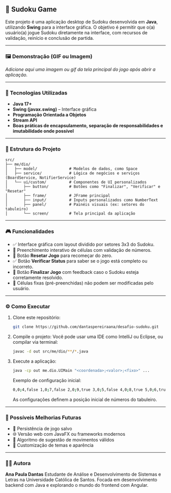 ## 💜 Sudoku Game

Este projeto é uma aplicação desktop de Sudoku desenvolvida em **Java**, utilizando **Swing** para a interface gráfica. O objetivo é permitir que o(a) usuário(a) jogue Sudoku diretamente na interface, com recursos de validação, reinício e conclusão de partida.

---

### 🖼️ Demonstração (GIF ou Imagem)

*Adicione aqui uma imagem ou gif da tela principal do jogo após abrir a aplicação.*

---

### 🚀 Tecnologias Utilizadas

* **Java 17+**
* **Swing (javax.swing)** – Interface gráfica
* **Programação Orientada a Objetos**
* **Stream API**
* **Boas práticas de encapsulamento, separação de responsabilidades e imutabilidade onde possível**

---

### 📁 Estrutura do Projeto

```
src/
├── me/dio/
│   ├── model/              # Modelos de dados, como Space
│   ├── service/            # Lógica de negócios e serviços (BoardService, NotifierService)
│   └── ui/custom/          # Componentes de UI personalizados
│       ├── button/         # Botões como "Finalizar", "Verificar" e "Resetar"
│       ├── frame/          # JFrame principal
│       ├── input/          # Inputs personalizados como NumberText
│       ├── panel/          # Painéis visuais (ex: setores do tabuleiro)
│       └── screen/         # Tela principal da aplicação
```

---

### 🎮 Funcionalidades

* ✅ Interface gráfica com layout dividido por setores 3x3 do Sudoku.
* 🔢 Preenchimento interativo de células com validação de números.
* 🧹 Botão **Resetar Jogo** para recomeçar do zero.
* ✅ Botão **Verificar Status** para saber se o jogo está completo ou incorreto.
* 🏑 Botão **Finalizar Jogo** com feedback caso o Sudoku esteja corretamente resolvido.
* 🔐 Células fixas (pré-preenchidas) não podem ser modificadas pelo usuário.

---

### ⚙️ Como Executar

1. Clone este repositório:

   ```bash
   git clone https://github.com/dantaspereiraana/desafio-sudoku.git
   ```

2. Compile o projeto:
   Você pode usar uma IDE como IntelliJ ou Eclipse, ou compilar via terminal:

   ```bash
   javac -d out src/me/dio/**/*.java
   ```

3. Execute a aplicação:

   ```bash
   java -cp out me.dio.UIMain "<coordenada>;<valor>;<fixo>" ...
   ```

   Exemplo de configuração inicial:

   ```bash
   0,0;4,false 1,0;7,false 2,0;9,true 3,0;5,false 4,0;8,true 5,0;6,true 6,0;2,true 7,0;3,false 8,0;1,false 0,1;1,false 1,1;3,true 2,1;5,false 3,1;4,false 4,1;7,true 5,1;2,false 6,1;8,false 7,1;9,true 8,1;6,true 0,2;2,false 1,2;6,true 2,2;8,false 3,2;9,false 4,2;1,true 5,2;3,false 6,2;7,false 7,2;4,false 8,2;5,true 0,3;5,true 1,3;1,false 2,3;3,true 3,3;7,false 4,3;6,false 5,3;4,false 6,3;9,false 7,3;8,true 8,3;2,false 0,4;8,false 1,4;9,true 2,4;7,false 3,4;1,true 4,4;2,true 5,4;5,true 6,4;3,false 7,4;6,true 8,4;4,false 0,5;6,false 1,5;4,true 2,5;2,false 3,5;3,false 4,5;9,false 5,5;8,false 6,5;1,true 7,5;5,false 8,5;7,true 0,6;7,true 1,6;5,false 2,6;4,false 3,6;2,false 4,6;3,true 5,6;9,false 6,6;6,false 7,6;1,true 8,6;8,false 0,7;9,true 1,7;8,true 2,7;1,false 3,7;6,false 4,7;4,true 5,7;7,false 6,7;5,false 7,7;2,true 8,7;3,false 0,8;3,false 1,8;2,false 2,8;6,true 3,8;8,true 4,8;5,true 5,8;1,false 6,8;4,true 7,8;7,false 8,8;9,false
   ```

   As configurações definem a posição inicial de números do tabuleiro.

---

### 📌 Possíveis Melhorias Futuras

* 📀 Persistência de jogo salvo
* 🌐 Versão web com JavaFX ou frameworks modernos
* 🧠 Algoritmo de sugestão de movimentos válidos
* 🎨 Customização de temas e aparência

---

### 👩‍💼 Autora

**Ana Paula Dantas**
Estudante de Análise e Desenvolvimento de Sistemas e Letras na Universidade Católica de Santos.
Focada em desenvolvimento backend com Java e explorando o mundo do frontend com Angular.
